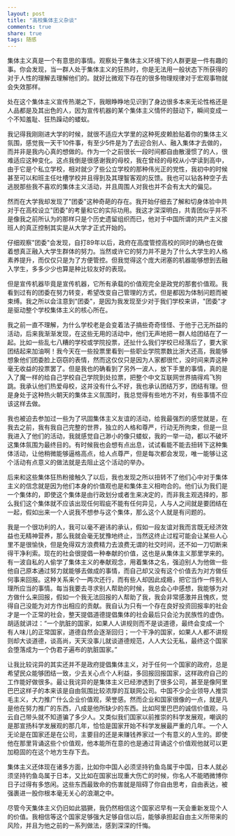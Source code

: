 ```yaml
---
layout: post
title: "高校集体主义杂谈" 
comments: true
share: true
tags: 随感
---
```




集体主义真是一个有意思的事情。观察处于集体主义环境下的人群更是一件有趣的事。你会发现，当一群人处于集体主义的狂热时，你是无法用一般状态下所获得的对于人性的理解去理解他们的。就好比微观下存在的很多物理规律对于宏观事物就会失效那样。

处在这个集体主义宣传热潮之下，我眼睁睁地见识到了身边很多本来无论性格还是人品都是及其出色的人，因为宣传机器的某个集体主义情怀的鼓动下，瞬间变成一个不知羞耻、狂热躁动的蝼蚁。

我记得我刚刚进大学的时候，就很不适应大学里的这种死皮赖脸贴着你的集体主义氛围，感觉我一天干10件事，有至少5件是为了去迎合别人、融入集体才去做的，而并非是我内心真的想做的。作为一个之前很长一段时间都自由散漫惯了的人，很难适应这种变化。这点我倒是很感谢我的母校，我在曾经的母校从小学读到高中，由于它是个私立学校，相对就少了些公立学校的那种伟光正的党性，我初中的时候甚至可以和班主任吐槽学校并且得到及其理智客观的反馈。我也可以钻各种空子去逃脱那些我不喜欢的集体主义活动，并且周围人对我也并不会有太大的偏见。

然而在大学我却发现了"团委"这种奇葩的存在。我开始仔细去了解和切身体验中共对于在高校设立"团委"的考量和它的实际功用。我这才深深明白，共青团似乎并不是像我之前所认为的那样只是个历史遗留组织而已，他对于中国所谓的共产主义接班人的真正控制其实是从大学才正式开始的。

仔细观察"团委"会发现，自打89年以后，政府在高度管控高校的同时的确也在做着想真正融入大学生群体的努力。当然或许它的努力并不是为了什么大学生的人格素养提升，而仅仅只是为了方便管控。但我觉得这个庞大闭塞的机器能够想到去融入学生，多多少少也算是种比较友好的表现。

但是宣传机器毕竟是宣传机器，它所有承载的价值观完全是政党的那套价值观。我看到过有的团委在努力转变，希望改变自己管理的方式，但是都因为体制问题而被束缚。我之所以会注意到"团委"，是因为我发现至少对于我们学校来讲，"团委"才是驱动整个学校集体主义的核心所在。

我之前一直不理解，为什么学校老是会变着法子搞些奇奇怪怪、于他于己无所益的活动，后来我渐渐发现，在这些无用的活动中，他们无声地把一群人给团结在了一起。比如一些乱七八糟的学校或学院投票，还扯什么我们学校已经落后了，要大家团结起来加油啊！我今天在一些投票里看到一些职业学院票数比浙大还高，我能够想象他们团委脸上窃窃的表情，然而这仅仅只是因为人家都很忙，没时间来弄这种毫无收益的投票罢了。但是我也的确看到了另外一波人，放下手里的事情，真的是入了魔一样的给自己学校自己学院到处拉票，把整个中文互联网世界搞得鸡飞狗跳。我承认他们热爱母校，这并没有什么不好，我也承认团结万岁，团结有理。但是身处于这种热火朝天的集体主义氛围时，我总觉得有些地方不对，有些事情不应该这样去做。

我也被迫去参加过一些为了巩固集体主义友谊的活动，给我最强烈的感觉就是，在我去之前，我有我自己完整的世界，独立的人格和尊严，行动无所拘束，但是一旦我进入了他们的活动，我就感觉自己渺小的像只蝼蚁，我的一举一动，都以不破坏这集体氛围为最终目的。有时候我也会想有点出息，试试看能不能去扭转下这种集体活动，让他稍微能够逼格高点，给人点尊严，但是每次都会发现，唯一能够让这个活动有点意义的做法就是去阻止这个活动的举办。

后来和这些集体狂热粉接触久了以后，我也发现之所以扭转不了他们心中对于集体主义的信念就是因为他们本身的价值观也是和集体主义相吻合的。他们认为我们是一个集体的，即使这个集体是由行政划分或者生来决定的，而非我主观选择的，那么我们这个集体就不应该出现任何瑕疵不能有任何异见，人与人之间就是要团结在一起，假如出来一个人说我不想参与这个集体，那么这个人就是有问题的。

我是一个很功利的人，我可以毫不避讳的承认，假如一段友谊对我而言既无经济效益也无精神营养，那么我就会毫无犹豫地终止，当然这终止过程可能会让某些人心里不是很愉快，但是免得双方浪费精力去浪费无谓的社交时间，还不如一刀切断来得干净利索。现在的社会很提倡一种奉献的价值，这也是从集体主义那里学来的。有一波自私的人偷学了集体主义的奉献观念，用着集体之名，强迫别人为他做一些他自己原本通过努力就能够去做成的事情，而自己却又没有这个价值去为对方做任何事来回报。这种关系来个一两次还行，而有些人却因此成瘾，把它当作一件别人理所应当的事情。每当我要去寻求别人帮助的时候，我总会心中感想，我能够为对方做什么来回报，假如一个我无法回报的人帮助了我，我会非常感激并且愧疚，觉得自己没能为对方作出相应的贡献。我自认为只有一个存在良好投资回报率的社会才是一个正常的社会，整天提倡道德提倡集体的社会最后只会沦为民族性的虚伪。胡适就讲过：“一个肮脏的国家，如果人人讲规则而不是谈道德，最终会变成一个有人味儿的正常国家，道德自然会逐渐回归；一个干净的国家，如果人人都不讲规则却大谈道德，谈高尚，天天没事儿就谈道德规范，人人大公无私，最终这个国家会堕落成为一个伪君子遍布的肮脏国家。”

让我比较诧异的其实还并不是政府提倡集体主义，对于任何一个国家的政府，总是希望民众能够团结一致，少去关心点个人利益，多回报回报国家，这样政府自己的工作能好做很多。最让我诧异的是集体主义已经渗透到了很多公司，甚至是像阿里巴巴这样子的本来该是自由氛围比较浓厚的互联网公司。中国不少企业领导人推崇毛主义，大力推广什么企业价值观，荣誉感。然而企业和国家很像的一点，就是凡是他在努力推广的东西，八成是他所缺少的东西。比如阿里巴巴的诚信价值观，马云自己带头就不知道骗了多少人。又类似我们国家以前推崇的科学发展观，嘲讽的是那宣扬科学发展观的那几年，恰恰是国家开始不科学发展最严重的几年。一个人无论是在国家还是在公司，主要目的还是来赚钱养家过一个有意义的人生的。即使他在那里背诵这些个价值观，他本能所在意的也是通过背诵这个价值观他就可以更加稳固的在这个地方生存下去。

集体主义还体现在诸多方面，比如你中国人必须坚持钓鱼岛属于中国，日本人就必须坚持钓鱼岛属于日本，又比如在国家出现重大伤亡的时候，你名人不能晒微博你日子过得有多悠闲。这些东西最致命的伤害就是阻碍了你自由思考，自由表达，被强裹进一股你根本毫无关心的浪潮之中。

尽管今天集体主义仍旧如此猖獗，我仍然相信这个国家迟早有一天会重新发现个人的价值。我相信等这个国家足够强大足够自信以后，能够承担起自由主义所带来的风险，并且为他之前的一系列做法，感到深深的忏悔。






